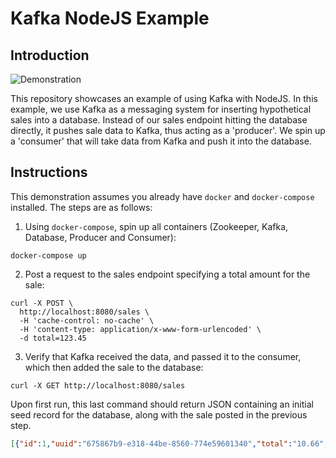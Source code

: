 # Kafka NodeJS Example

## Introduction
![Demonstration](https://raw.githubusercontent.com/anthonyhastings/kafka-nodejs-example/master/images/kafka-nodejs-example.gif)

This repository showcases an example of using Kafka with NodeJS. In this example, we use Kafka as a messaging system for inserting hypothetical sales into a database. Instead of our sales endpoint hitting the database directly, it pushes sale data to Kafka, thus acting as a 'producer'. We spin up a 'consumer' that will take data from Kafka and push it into the database.

## Instructions
This demonstration assumes you already have `docker` and `docker-compose` installed. The steps are as follows:

1) Using `docker-compose`, spin up all containers (Zookeeper, Kafka, Database, Producer and Consumer):
```shell
docker-compose up
```

2) Post a request to the sales endpoint specifying a total amount for the sale:
```shell
curl -X POST \
  http://localhost:8080/sales \
  -H 'cache-control: no-cache' \
  -H 'content-type: application/x-www-form-urlencoded' \
  -d total=123.45
```

3) Verify that Kafka received the data, and passed it to the consumer, which then added the sale to the database:
```shell
curl -X GET http://localhost:8080/sales
```

Upon first run, this last command should return JSON containing an initial seed record for the database, along with the sale posted in the previous step.
```json
[{"id":1,"uuid":"675867b9-e318-44be-8560-774e59601340","total":"10.66","sale_date":"2018-07-15T22:25:14.930Z","created_at":"2018-07-15T22:25:14.930Z"},{"id":2,"uuid":"7da94758-ea1e-4eed-af85-877bf421e2dd","total":"123.45","sale_date":"2018-07-15T22:25:31.364Z","created_at":"2018-07-15T22:25:31.403Z"}]
```